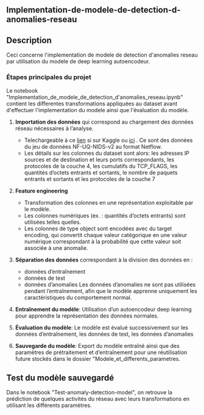 ## Implementation-de-modele-de-detection-d-anomalies-reseau

## Description 
<p>Ceci concerne l'implementation de modele de detection d'anomalies reseau par utilisation du modele de deep learning autoencodeur.

### Étapes principales du projet
Le notebook "Implementation_de_modele_de_detection_d'anomalies_reseau.ipynb" contient les differentes transformations appliquées au dataset avant d'effectuer l'implementation du modele ainsi que l'évaluation du modèle.
1. **Importation des données** qui correspond au chargement des données réseau nécessaires à l’analyse.
   -  Telechargeable  à   ce  <a href="https://www.kaggle.com/datasets/tahianasoa/nfu-dataset">lien</a> si sur Kaggle ou <a href="https://rdm.uq.edu.au/files/e2412450-ef9c-11ed-827d-e762de186848">ici</a> . Ce sont des données  du jeu de données NF-UQ-NIDS-v2 au format Netflow.
   -   Les détails sur les colonnes du dataset sont alors: les adresses IP sources et de destination et leurs ports correspondants, les protocoles de la couche 4, les cumulatifs du TCP_FLAGS, les quantités d’octets entrants et sortants, le nombre de paquets entrants et sortants et les protocoles de la couche 7 

2. **Feature engineering**
   - Transformation des colonnes en une représentation exploitable par le modèle.
   - Les colonnes numériques (ex. : quantités d’octets entrants) sont utilisées telles quelles.
   - Les colonnes de type object sont encodées avec du target encoding, qui convertit chaque valeur catégorique en une valeur numérique correspondant à la probabilité que cette valeur soit associée à une anomalie.
   
3. **Séparation des données** correspondant à la division des données en : 
   - données d’entraînement
   - données de test
   - données d’anomalies
Les données d’anomalies ne sont pas utilisées pendant l’entraînement, afin que le modèle apprenne uniquement les caractéristiques du comportement normal.

4. **Entraînement du modèle**: Utilisation d’un autoencodeur deep learning pour apprendre la représentation des données normales.

5. **Évaluation du modèle**: Le modèle est évalué successivement sur les données d’entraînement, les données de test, les données d’anomalies
   
6. **Sauvegarde du modèle**: Export du modèle entraîné ainsi que des paramètres de prétraitement et d’entraînement pour une réutilisation future stockés dans le dossier "Modele_et_differents_parametres.


## Test du modèle sauvegardé
<p>Dans le notebook "Test-anomaly-detection-model", on retrouve la prédiction de quelques activités du réseau avec leurs  transformations en  utilisant  les différents paramètres.</p> 
















